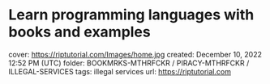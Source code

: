# Learn programming languages with books and examples

cover: https://riptutorial.com/Images/home.jpg
created: December 10, 2022 12:52 PM (UTC)
folder: BOOKMRKS-MTHRFCKR / PIRACY-MTHRFCKR / ILLEGAL-SERVICES
tags: illegal services
url: https://riptutorial.com
